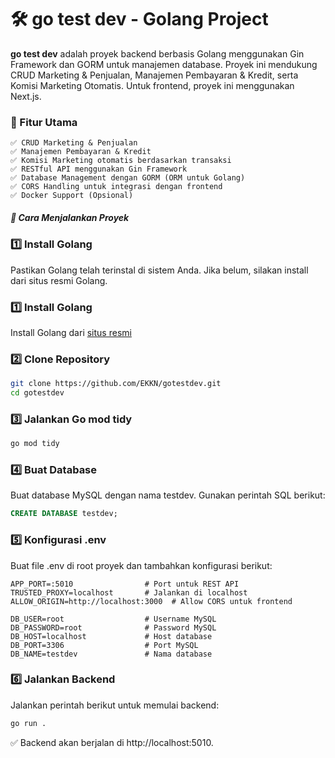 # 🛠 go test dev - Golang Project


**go test dev** adalah proyek backend berbasis Golang menggunakan Gin Framework dan GORM untuk manajemen database. Proyek ini mendukung CRUD Marketing & Penjualan, Manajemen Pembayaran & Kredit, serta Komisi Marketing Otomatis.
Untuk frontend, proyek ini menggunakan Next.js.

### 📌 Fitur Utama
```
✅ CRUD Marketing & Penjualan
✅ Manajemen Pembayaran & Kredit
✅ Komisi Marketing otomatis berdasarkan transaksi
✅ RESTful API menggunakan Gin Framework
✅ Database Management dengan GORM (ORM untuk Golang)
✅ CORS Handling untuk integrasi dengan frontend
✅ Docker Support (Opsional)
```

##### 🚀 Cara Menjalankan Proyek

### 1️⃣ Install Golang
Pastikan Golang telah terinstal di sistem Anda.
Jika belum, silakan install dari situs resmi Golang.

### 1️⃣ Install Golang
Install Golang dari [situs resmi](https://go.dev/doc/install)

### 2️⃣ Clone Repository
```bash
git clone https://github.com/EKKN/gotestdev.git
cd gotestdev
```


### 3️⃣ Jalankan Go mod tidy
```bash
go mod tidy
```


### 4️⃣ Buat Database
Buat database MySQL dengan nama testdev.
Gunakan perintah SQL berikut:
```sql
CREATE DATABASE testdev;
```


### 5️⃣ Konfigurasi .env
Buat file .env di root proyek dan tambahkan konfigurasi berikut:
```env
APP_PORT=:5010                # Port untuk REST API
TRUSTED_PROXY=localhost       # Jalankan di localhost
ALLOW_ORIGIN=http://localhost:3000  # Allow CORS untuk frontend

DB_USER=root                  # Username MySQL
DB_PASSWORD=root              # Password MySQL
DB_HOST=localhost             # Host database
DB_PORT=3306                  # Port MySQL
DB_NAME=testdev               # Nama database
```


### 6️⃣ Jalankan Backend
Jalankan perintah berikut untuk memulai backend:
```sh
go run .
```
✅ Backend akan berjalan di http://localhost:5010.